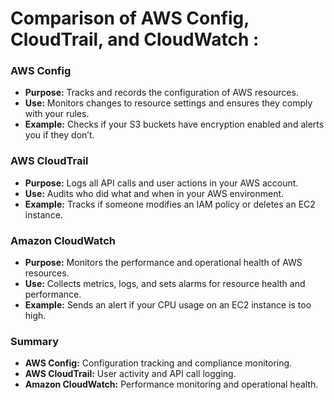 # Comparison of AWS Config, CloudTrail, and CloudWatch :

### AWS Config
- **Purpose:** Tracks and records the configuration of AWS resources.
- **Use:** Monitors changes to resource settings and ensures they comply with your rules.
- **Example:** Checks if your S3 buckets have encryption enabled and alerts you if they don’t.

### AWS CloudTrail
- **Purpose:** Logs all API calls and user actions in your AWS account.
- **Use:** Audits who did what and when in your AWS environment.
- **Example:** Tracks if someone modifies an IAM policy or deletes an EC2 instance.

### Amazon CloudWatch
- **Purpose:** Monitors the performance and operational health of AWS resources.
- **Use:** Collects metrics, logs, and sets alarms for resource health and performance.
- **Example:** Sends an alert if your CPU usage on an EC2 instance is too high.

### Summary
- **AWS Config:** Configuration tracking and compliance monitoring.
- **AWS CloudTrail:** User activity and API call logging.
- **Amazon CloudWatch:** Performance monitoring and operational health.